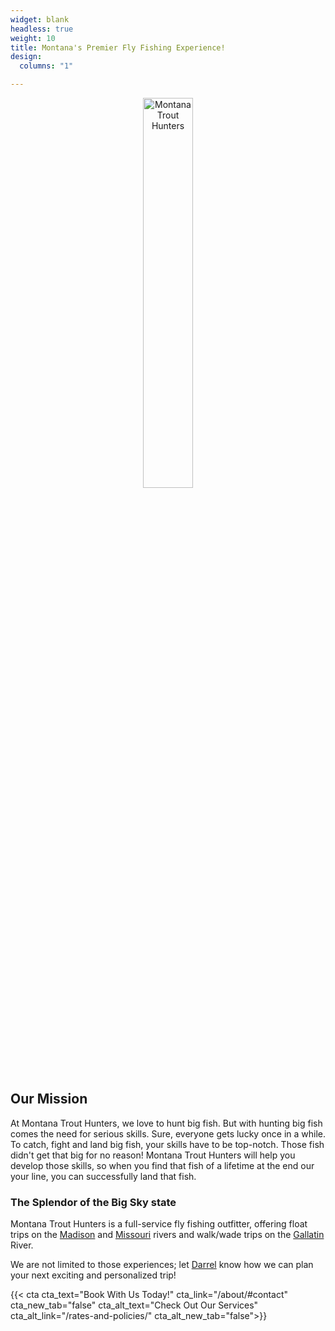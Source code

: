 ```yaml
---
widget: blank
headless: true
weight: 10
title: Montana's Premier Fly Fishing Experience!
design:
  columns: "1"

---
```


<p align="center">
<img alt="Montana Trout Hunters" src="/media/sharing.svg" width="40%" height="40%" />
</p>

## Our Mission

At Montana Trout Hunters, we love to hunt big fish. But with hunting big fish comes the need for serious skills. Sure, everyone gets lucky once in a while. To catch, fight and land big fish, your skills have to be top-notch. Those fish didn't get that big for no reason! Montana Trout Hunters will help you develop those skills, so when you find that fish of a lifetime at the end our your line, you can successfully land that fish.

### The Splendor of the Big Sky state

Montana Trout Hunters is a full-service fly fishing outfitter, offering float trips on the [Madison](/our-rivers#madison-river) and [Missouri](/our-rivers#missouri-river) rivers and walk/wade trips on the [Gallatin](/our-rivers#gallatin-river) River.

We are not limited to those experiences; let [Darrel](/about/) know how we can plan your next exciting and personalized trip!

{{< cta cta_text="Book With Us Today!" cta_link="/about/#contact" cta_new_tab="false" cta_alt_text="Check Out Our Services" cta_alt_link="/rates-and-policies/" cta_alt_new_tab="false">}}


<div data-behold-id="fF1NfQr9i4oSZVYeMfud"></div>
<script src="https://w.behold.so/widget.js" type="module" defer></script>

